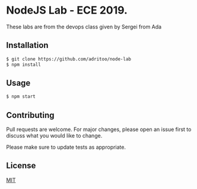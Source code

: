# NodeJS Lab - ECE 2019.

These labs are from the devops class given by Sergei from Ada

## Installation

```bash
$ git clone https://github.com/adritoo/node-lab
$ npm install
```

## Usage

```bash
$ npm start
```

## Contributing
Pull requests are welcome. For major changes, please open an issue first to discuss what you would like to change.

Please make sure to update tests as appropriate.

## License
[MIT](https://choosealicense.com/licenses/mit/)
